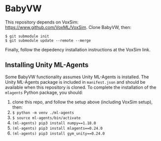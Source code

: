 # BabyVW

This repository depends on VoxSim: https://www.github.com/VoxML/VoxSim.  Clone BabyVW, then:

```
$ git submodule init
$ git submodule update --remote --merge
```

Finally, follow the depedency installation instructions at the VoxSim link.

## Installing Unity ML-Agents

Some BabyVW functionality assumes Unity ML-Agents is installed.  The Unity ML-Agents package is included in `manifest.json` and should be available when this repository is cloned.  To complete the installation of the `mlagents` Python package, you should:
1. clone this repo, and follow the setup above (including VoxSim setup), then:
2. `$ python -m venv ./ml-agents`
3. `$ source ml-agents/bin/activate`
4. `(ml-agents) pip3 install numpy==1.18.0`
5. `(ml-agents) pip3 install mlagents==0.24.0`
6. `(ml-agents) pip3 install gym_unity==0.24.0`
